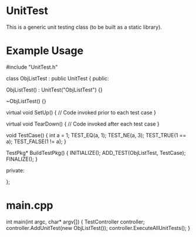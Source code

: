 # UnitTest
This is a generic unit testing class (to be built as a static library).

# Example Usage

#include "UnitTest.h"

class ObjListTest : public UnitTest
{
public:

  ObjListTest() :
  UnitTest("ObjListTest")
  {}
  
  ~ObjListTest() {}

  virtual void SetUp()
  {
    // Code invoked prior to each test case
  }
  
  virtual void TearDown()
  {
    // Code invoked after each test case
  }
  
  void TestCase()
  {
    int a = 1;
    TEST_EQ(a, 1);
    TEST_NE(a, 3);
    TEST_TRUE(1 == a);
    TEST_FALSE(1 != a);
  }
  
  TestPkg* BuildTestPkg()
  {
    INITIALIZE();
    ADD_TEST(ObjListTest, TestCase);
    FINALIZE();
  }

private:

};

# main.cpp
int main(int argc, char* argv[])
{
  TestController controller;
  controller.AddUnitTest(new ObjListTest());
  controller.ExecuteAllUnitTests();
}
